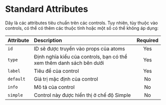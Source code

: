 # Standard Attributes

Dây là các attributes tiêu chuẩn trên các controls. Tuy nhiên, tùy thuộc vào controls, có thể có thêm các thuộc tính hoặc một số có thể không áp dụng:

| Attribute      |      Description                                                          |    Required    |
|:---------------|:--------------------------------------------------------------------------|:--------------:|
| `id`           |  ID sẽ được truyền vào props của atoms                                    |    Yes         |
| `type`         |  Định nghĩa kiểu của controls, bạn có thể xem thêm danh sách bên dưới     |    Yes         |
| `label`        |  Tiêu đề của control                                                      |    Yes         |
| `default`      |  Giá trị mặc định của control                                             |    No          |
| `info`         |  Mô tả của control                                                        |    No          |
| `simple`       |  Control này được hiển thị ở chế độ Simple                                |    No          |